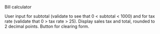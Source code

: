 Bill calculator

User input for subtotal (validate to see that 0 < subtotal < 1000)
and for tax rate (validate that 0 > tax rate > 25). Display sales tax and total, rounded to 2 decimal points. Button for clearing form.